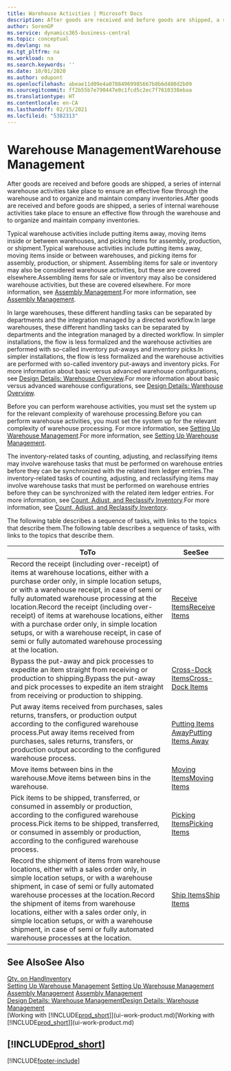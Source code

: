 ```yaml
---
title: Warehouse Activities | Microsoft Docs
description: After goods are received and before goods are shipped, a series of internal warehouse activities take place to ensure an effective flow through the warehouse and to organize and maintain company inventories.
author: SorenGP
ms.service: dynamics365-business-central
ms.topic: conceptual
ms.devlang: na
ms.tgt_pltfrm: na
ms.workload: na
ms.search.keywords: ''
ms.date: 10/01/2020
ms.author: edupont
ms.openlocfilehash: abeae11d09e4a07884969985667b8b6d480d2b09
ms.sourcegitcommit: ff2b55b7e790447e0c1fcd5c2ec7f7610338ebaa
ms.translationtype: HT
ms.contentlocale: en-CA
ms.lasthandoff: 02/15/2021
ms.locfileid: "5382313"
---
```

# <a name="warehouse-management"></a><span data-ttu-id="effe3-103">Warehouse Management</span><span class="sxs-lookup"><span data-stu-id="effe3-103">Warehouse Management</span></span>
<span data-ttu-id="effe3-104">After goods are received and before goods are shipped, a series of internal warehouse activities take place to ensure an effective flow through the warehouse and to organize and maintain company inventories.</span><span class="sxs-lookup"><span data-stu-id="effe3-104">After goods are received and before goods are shipped, a series of internal warehouse activities take place to ensure an effective flow through the warehouse and to organize and maintain company inventories.</span></span>

<span data-ttu-id="effe3-105">Typical warehouse activities include putting items away, moving items inside or between warehouses, and picking items for assembly, production, or shipment.</span><span class="sxs-lookup"><span data-stu-id="effe3-105">Typical warehouse activities include putting items away, moving items inside or between warehouses, and picking items for assembly, production, or shipment.</span></span> <span data-ttu-id="effe3-106">Assembling items for sale or inventory may also be considered warehouse activities, but these are covered elsewhere.</span><span class="sxs-lookup"><span data-stu-id="effe3-106">Assembling items for sale or inventory may also be considered warehouse activities, but these are covered elsewhere.</span></span> <span data-ttu-id="effe3-107">For more information, see [Assembly Management](assembly-assemble-items.md).</span><span class="sxs-lookup"><span data-stu-id="effe3-107">For more information, see [Assembly Management](assembly-assemble-items.md).</span></span>  

<span data-ttu-id="effe3-108">In large warehouses, these different handling tasks can be separated by departments and the integration managed by a directed workflow.</span><span class="sxs-lookup"><span data-stu-id="effe3-108">In large warehouses, these different handling tasks can be separated by departments and the integration managed by a directed workflow.</span></span> <span data-ttu-id="effe3-109">In simpler installations, the flow is less formalized and the warehouse activities are performed with so-called inventory put-aways and inventory picks.</span><span class="sxs-lookup"><span data-stu-id="effe3-109">In simpler installations, the flow is less formalized and the warehouse activities are performed with so-called inventory put-aways and inventory picks.</span></span> <span data-ttu-id="effe3-110">For more information about basic versus advanced warehouse configurations, see [Design Details: Warehouse Overview](design-details-warehouse-overview.md).</span><span class="sxs-lookup"><span data-stu-id="effe3-110">For more information about basic versus advanced warehouse configurations, see [Design Details: Warehouse Overview](design-details-warehouse-overview.md).</span></span>

<span data-ttu-id="effe3-111">Before you can perform warehouse activities, you must set the system up for the relevant complexity of warehouse processing.</span><span class="sxs-lookup"><span data-stu-id="effe3-111">Before you can perform warehouse activities, you must set the system up for the relevant complexity of warehouse processing.</span></span> <span data-ttu-id="effe3-112">For more information, see [Setting Up Warehouse Management](warehouse-setup-warehouse.md).</span><span class="sxs-lookup"><span data-stu-id="effe3-112">For more information, see [Setting Up Warehouse Management](warehouse-setup-warehouse.md).</span></span>

<span data-ttu-id="effe3-113">The inventory-related tasks of counting, adjusting, and reclassifying items may involve warehouse tasks that must be performed on warehouse entries before they can be synchronized with the related item ledger entries.</span><span class="sxs-lookup"><span data-stu-id="effe3-113">The inventory-related tasks of counting, adjusting, and reclassifying items may involve warehouse tasks that must be performed on warehouse entries before they can be synchronized with the related item ledger entries.</span></span> <span data-ttu-id="effe3-114">For more information, see [Count, Adjust, and Reclassify Inventory](inventory-how-count-adjust-reclassify.md).</span><span class="sxs-lookup"><span data-stu-id="effe3-114">For more information, see [Count, Adjust, and Reclassify Inventory](inventory-how-count-adjust-reclassify.md).</span></span>

 <span data-ttu-id="effe3-115">The following table describes a sequence of tasks, with links to the topics that describe them.</span><span class="sxs-lookup"><span data-stu-id="effe3-115">The following table describes a sequence of tasks, with links to the topics that describe them.</span></span>   

|<span data-ttu-id="effe3-116">**To**</span><span class="sxs-lookup"><span data-stu-id="effe3-116">**To**</span></span>|<span data-ttu-id="effe3-117">**See**</span><span class="sxs-lookup"><span data-stu-id="effe3-117">**See**</span></span>|  
|------------|-------------|  
|<span data-ttu-id="effe3-118">Record the receipt (including over-receipt) of items at warehouse locations, either with a purchase order only, in simple location setups, or with a warehouse receipt, in case of semi or fully automated warehouse processing at the location.</span><span class="sxs-lookup"><span data-stu-id="effe3-118">Record the receipt (including over-receipt) of items at warehouse locations, either with a purchase order only, in simple location setups, or with a warehouse receipt, in case of semi or fully automated warehouse processing at the location.</span></span>|[<span data-ttu-id="effe3-119">Receive Items</span><span class="sxs-lookup"><span data-stu-id="effe3-119">Receive Items</span></span>](warehouse-how-receive-items.md)|
|<span data-ttu-id="effe3-120">Bypass the put-away and pick processes to expedite an item straight from receiving or production to shipping.</span><span class="sxs-lookup"><span data-stu-id="effe3-120">Bypass the put-away and pick processes to expedite an item straight from receiving or production to shipping.</span></span>|[<span data-ttu-id="effe3-121">Cross-Dock Items</span><span class="sxs-lookup"><span data-stu-id="effe3-121">Cross-Dock Items</span></span>](warehouse-how-to-cross-dock-items.md)|    
|<span data-ttu-id="effe3-122">Put away items received from purchases, sales returns, transfers, or production output according to the configured warehouse process.</span><span class="sxs-lookup"><span data-stu-id="effe3-122">Put away items received from purchases, sales returns, transfers, or production output according to the configured warehouse process.</span></span>|[<span data-ttu-id="effe3-123">Putting Items Away</span><span class="sxs-lookup"><span data-stu-id="effe3-123">Putting Items Away</span></span>](warehouse-put-away-items.md)|
|<span data-ttu-id="effe3-124">Move items between bins in the warehouse.</span><span class="sxs-lookup"><span data-stu-id="effe3-124">Move items between bins in the warehouse.</span></span>|[<span data-ttu-id="effe3-125">Moving Items</span><span class="sxs-lookup"><span data-stu-id="effe3-125">Moving Items</span></span>](warehouse-move-items.md)|
|<span data-ttu-id="effe3-126">Pick items to be shipped, transferred, or consumed in assembly or production, according to the configured warehouse process.</span><span class="sxs-lookup"><span data-stu-id="effe3-126">Pick items to be shipped, transferred, or consumed in assembly or production, according to the configured warehouse process.</span></span>|[<span data-ttu-id="effe3-127">Picking Items</span><span class="sxs-lookup"><span data-stu-id="effe3-127">Picking Items</span></span>](warehouse-pick-items.md)|
|<span data-ttu-id="effe3-128">Record the shipment of items from warehouse locations, either with a sales order only, in simple location setups, or with a warehouse shipment, in case of semi or fully automated warehouse processes at the location.</span><span class="sxs-lookup"><span data-stu-id="effe3-128">Record the shipment of items from warehouse locations, either with a sales order only, in simple location setups, or with a warehouse shipment, in case of semi or fully automated warehouse processes at the location.</span></span>|[<span data-ttu-id="effe3-129">Ship Items</span><span class="sxs-lookup"><span data-stu-id="effe3-129">Ship Items</span></span>](warehouse-how-ship-items.md)|  

## <a name="see-also"></a><span data-ttu-id="effe3-130">See Also</span><span class="sxs-lookup"><span data-stu-id="effe3-130">See Also</span></span>  
[<span data-ttu-id="effe3-131">Qty. on Hand</span><span class="sxs-lookup"><span data-stu-id="effe3-131">Inventory</span></span>](inventory-manage-inventory.md)  
<span data-ttu-id="effe3-132">[Setting Up Warehouse Management](warehouse-setup-warehouse.md)   </span><span class="sxs-lookup"><span data-stu-id="effe3-132">[Setting Up Warehouse Management](warehouse-setup-warehouse.md)   </span></span>  
<span data-ttu-id="effe3-133">[Assembly Management](assembly-assemble-items.md)  </span><span class="sxs-lookup"><span data-stu-id="effe3-133">[Assembly Management](assembly-assemble-items.md)  </span></span>  
[<span data-ttu-id="effe3-134">Design Details: Warehouse Management</span><span class="sxs-lookup"><span data-stu-id="effe3-134">Design Details: Warehouse Management</span></span>](design-details-warehouse-management.md)  
<span data-ttu-id="effe3-135">[Working with [!INCLUDE[prod_short](includes/prod_short.md)]](ui-work-product.md)</span><span class="sxs-lookup"><span data-stu-id="effe3-135">[Working with [!INCLUDE[prod_short](includes/prod_short.md)]](ui-work-product.md)</span></span>  

## [!INCLUDE[prod_short](includes/free_trial_md.md)]  


[!INCLUDE[footer-include](includes/footer-banner.md)]